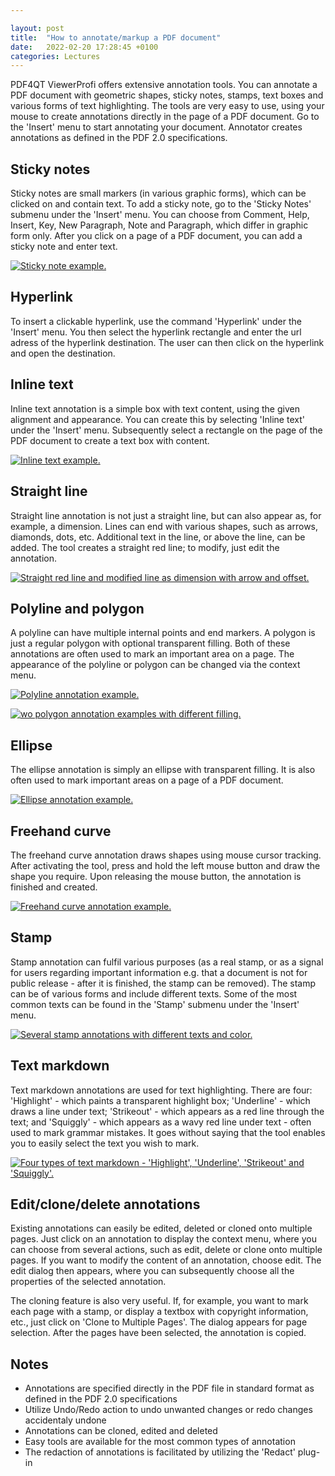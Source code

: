 ```yaml
---

layout: post  
title:  "How to annotate/markup a PDF document"  
date:   2022-02-20 17:28:45 +0100  
categories: Lectures
---
```


PDF4QT ViewerProfi offers extensive annotation tools. You can annotate a PDF document with geometric shapes, sticky notes, stamps, text boxes and various forms of text highlighting. The tools are very easy to use, using your mouse to create annotations directly in the page of a PDF document. Go to the 'Insert' menu to start annotating your document. Annotator creates annotations as defined in the PDF 2.0 specifications.

<!-- more -->
## Sticky notes

Sticky notes are small markers (in various graphic forms), which can be clicked on and contain text. To add a sticky note, go to the 'Sticky Notes' submenu under the 'Insert' menu. You can choose from Comment, Help, Insert, Key, New Paragraph, Note and Paragraph, which differ in graphic form only. After you click on a page of a PDF document, you can add a sticky note and enter text.

<a class="bscreenshot-link" href="/assets/posts/03-sticky-note.png" data-lightbox="annot" data-title="Sticky note example."><img class="bscreenshot-image" src="/assets/posts/03-sticky-note-thumb.png" alt="Sticky note example." /></a>

## Hyperlink

To insert a clickable hyperlink, use the command 'Hyperlink' under the 'Insert' menu. You then select the hyperlink rectangle and enter the url adress of the hyperlink destination. The user can then click on the hyperlink and open the destination.

## Inline text

Inline text annotation is a simple box with text content, using the given alignment and appearance. You can create this by selecting 'Inline text' under the 'Insert' menu. Subsequently select a rectangle on the page of the PDF document to create a text box with content.

<a class="bscreenshot-link" href="/assets/posts/03-inline-text.png" data-lightbox="annot" data-title="Inline text example."><img class="bscreenshot-image" src="/assets/posts/03-inline-text-thumb.png" alt="Inline text example." /></a>

## Straight line

Straight line annotation is not just a straight line, but can also appear as, for example, a dimension. Lines can end with various shapes, such as arrows, diamonds, dots, etc. Additional text in the line, or above the line, can be added. The tool creates a straight red line; to modify, just edit the annotation.

<a class="bscreenshot-link" href="/assets/posts/03-line.png" data-lightbox="annot" data-title="Straight red line and modified line as dimension with arrow and offset."><img class="bscreenshot-image" src="/assets/posts/03-line-thumb.png" alt="Straight red line and modified line as dimension with arrow and offset." /></a>

## Polyline and polygon

A polyline can have multiple internal points and end markers. A polygon is just a regular polygon with optional transparent filling. Both of these annotations are often used to mark an important area on a page. The appearance of the polyline or polygon can be changed via the context menu.

<a class="bscreenshot-link" href="/assets/posts/03-polyline.png" data-lightbox="annot" data-title="Polyline annotation example."><img class="bscreenshot-image" src="/assets/posts/03-polyline-thumb.png" alt="Polyline annotation example." /></a>

<a class="bscreenshot-link" href="/assets/posts/03-polygon.png" data-lightbox="annot" data-title="Two polygon annotation examples with different filling."><img class="bscreenshot-image" src="/assets/posts/03-polygon-thumb.png" alt="wo polygon annotation examples with different filling." /></a>

## Ellipse

The ellipse annotation is simply an ellipse with transparent filling. It is also often used to mark important areas on a page of a PDF document.

<a class="bscreenshot-link" href="/assets/posts/03-ellipse.png" data-lightbox="annot" data-title="Ellipse annotation example."><img class="bscreenshot-image" src="/assets/posts/03-ellipse-thumb.png" alt="Ellipse annotation example." /></a>

## Freehand curve

The freehand curve annotation draws shapes using mouse cursor tracking. After activating the tool, press and hold the left mouse button and draw the shape you require. Upon releasing the mouse button, the annotation is finished and created.

<a class="bscreenshot-link" href="/assets/posts/03-freehand-curve.png" data-lightbox="annot" data-title="Freehand curve annotation example."><img class="bscreenshot-image" src="/assets/posts/03-freehand-curve-thumb.png" alt="Freehand curve annotation example." /></a>

## Stamp

Stamp annotation can fulfil various purposes (as a real stamp, or as a signal for users regarding important information e.g. that a document is not for public release - after it is finished, the stamp can be removed). The stamp can be of various forms and include different texts. Some of the most common texts can be found in the 'Stamp' submenu under the 'Insert' menu.

<a class="bscreenshot-link" href="/assets/posts/03-stamp.png" data-lightbox="annot" data-title="Several stamp annotations with different texts and color."><img class="bscreenshot-image" src="/assets/posts/03-stamp-thumb.png" alt="Several stamp annotations with different texts and color." /></a>

## Text markdown

Text markdown annotations are used for text highlighting. There are four: 'Highlight' - which paints a transparent highlight box; 'Underline' - which draws a line under text; 'Strikeout' - which appears as a red line through the text; and 'Squiggly' - which appears as a wavy red line under text - often used to mark grammar mistakes. It goes without saying that the tool enables you to easily select the text you wish to mark.

<a class="bscreenshot-link" href="/assets/posts/03-text-highlight.png" data-lightbox="annot" data-title="Four types of text markdown - 'Highlight', 'Underline', 'Strikeout' and 'Squiggly'."><img class="bscreenshot-image" src="/assets/posts/03-text-highlight-thumb.png" alt="Four types of text markdown - 'Highlight', 'Underline', 'Strikeout' and 'Squiggly'." /></a>

## Edit/clone/delete annotations

Existing annotations can easily be edited, deleted or cloned onto multiple pages. Just click on an annotation to display the context menu, where you can choose from several actions, such as edit, delete or clone onto multiple pages. If you want to modify the content of an annotation, choose edit. The edit dialog then appears, where you can subsequently choose all the properties of the selected annotation.

The cloning feature is also very useful. If, for example, you want to mark each page with a stamp, or display a textbox with copyright information, etc., just click on 'Clone to Multiple Pages'. The dialog appears for page selection. After the pages have been selected, the annotation is copied.

## Notes

- Annotations are specified directly in the PDF file in standard format as defined in the PDF 2.0 specifications
- Utilize Undo/Redo action to undo unwanted changes or redo changes accidentaly undone
- Annotations can be cloned, edited and deleted
- Easy tools are available for the most common types of annotation
- The redaction of annotations is facilitated by utilizing the 'Redact' plug-in

<script src="/lightbox2/js/lightbox-plus-jquery.js"></script>

